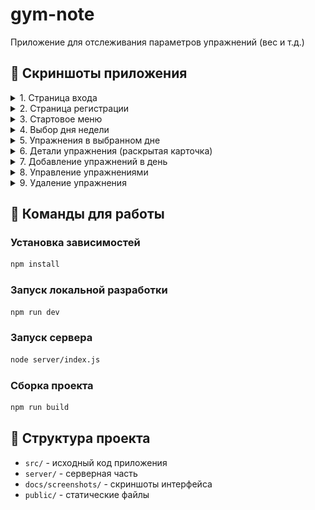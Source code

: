 # gym-note

Приложение для отслеживания параметров упражнений (вес и т.д.)

## 📸 Скриншоты приложения

<details>
<summary>1. Страница входа</summary>

<img src="docs/screenshots/1.jpg" width="200" alt="Страница входа">
</details>

<details>
<summary>2. Страница регистрации</summary>

<img src="docs/screenshots/2.jpg" width="200" alt="Страница регистрации">
</details>

<details>
<summary>3. Стартовое меню</summary>

<img src="docs/screenshots/3.jpg" width="200" alt="Стартовое меню">
</details>

<details>
<summary>4. Выбор дня недели</summary>

<img src="docs/screenshots/4.jpg" width="200" alt="Выбор дня недели">
</details>

<details>
<summary>5. Упражнения в выбранном дне</summary>

<img src="docs/screenshots/5.jpg" width="200" alt="Упражнения в выбранном дне">
</details>

<details>
<summary>6. Детали упражнения (раскрытая карточка)</summary>

<img src="docs/screenshots/6.jpg" width="200" alt="Детали упражнения">
</details>

<details>
<summary>7. Добавление упражнений в день</summary>

<img src="docs/screenshots/7.jpg" width="200" alt="Добавление упражнений в день">
</details>

<details>
<summary>8. Управление упражнениями</summary>

<img src="docs/screenshots/8.jpg" width="200" alt="Управление упражнениями">
</details>

<details>
<summary>9. Удаление упражнения</summary>

<img src="docs/screenshots/9.jpg" width="200" alt="Удаление упражнения">
</details>

## 🚀 Команды для работы

### Установка зависимостей
```sh
npm install
```

### Запуск локальной разработки
```sh
npm run dev
```

### Запуск сервера
```sh
node server/index.js
```

### Сборка проекта
```sh
npm run build
```

## 📁 Структура проекта

- `src/` - исходный код приложения
- `server/` - серверная часть
- `docs/screenshots/` - скриншоты интерфейса
- `public/` - статические файлы
